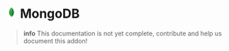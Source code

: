 # ![MongoDB Logo](../assets/mongodb-small.png "MongoDB")  MongoDB

>**info**
> This documentation is not yet complete, contribute and help us document this addon!

